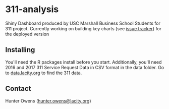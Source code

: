 # 311-analysis

Shiny Dashboard produced by USC Marshall Business School Students for 311 project. Currently working on building key charts (see [issue tracker](https://github.com/datala/311-analysis/issues)) for the deployed version 

## Installing 

You'll need the R packages install before you start. Additionally, you'll need 2016 and 2017 311 Service Request Data in CSV format in the data folder. Go to [data.lacity.org](http://data.lacity.org) to find the 311 data. 

## Contact 

Hunter Owens (hunter.owens@lacity.org)
